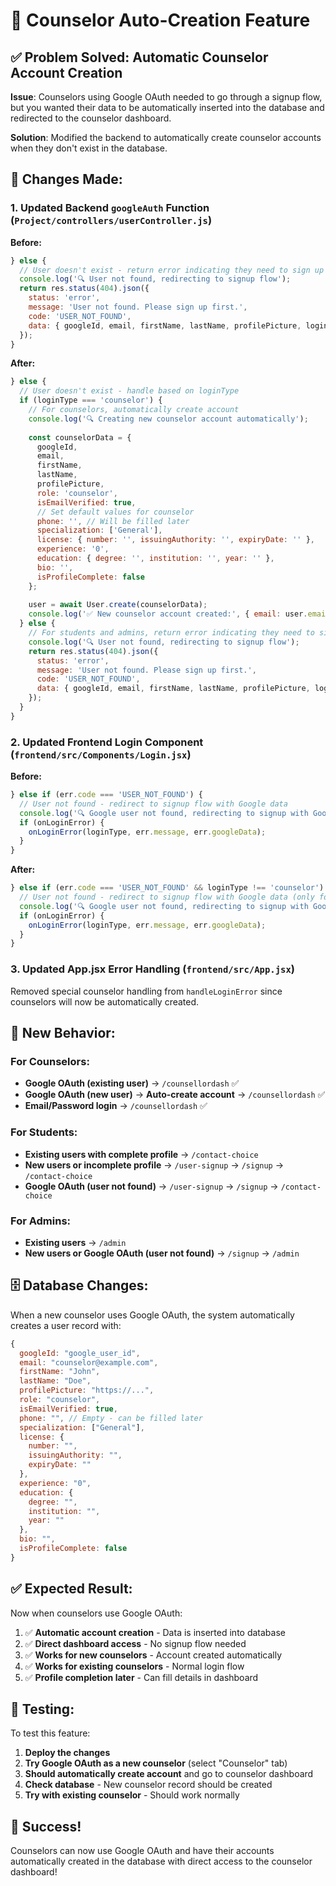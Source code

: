# 🔧 Counselor Auto-Creation Feature

## ✅ **Problem Solved: Automatic Counselor Account Creation**

**Issue**: Counselors using Google OAuth needed to go through a signup flow, but you wanted their data to be automatically inserted into the database and redirected to the counselor dashboard.

**Solution**: Modified the backend to automatically create counselor accounts when they don't exist in the database.

## 🔄 **Changes Made:**

### **1. Updated Backend `googleAuth` Function (`Project/controllers/userController.js`)**

**Before:**
```javascript
} else {
  // User doesn't exist - return error indicating they need to sign up
  console.log('🔍 User not found, redirecting to signup flow');
  return res.status(404).json({
    status: 'error',
    message: 'User not found. Please sign up first.',
    code: 'USER_NOT_FOUND',
    data: { googleId, email, firstName, lastName, profilePicture, loginType }
  });
}
```

**After:**
```javascript
} else {
  // User doesn't exist - handle based on loginType
  if (loginType === 'counselor') {
    // For counselors, automatically create account
    console.log('🔍 Creating new counselor account automatically');
    
    const counselorData = {
      googleId,
      email,
      firstName,
      lastName,
      profilePicture,
      role: 'counselor',
      isEmailVerified: true,
      // Set default values for counselor
      phone: '', // Will be filled later
      specialization: ['General'],
      license: { number: '', issuingAuthority: '', expiryDate: '' },
      experience: '0',
      education: { degree: '', institution: '', year: '' },
      bio: '',
      isProfileComplete: false
    };
    
    user = await User.create(counselorData);
    console.log('✅ New counselor account created:', { email: user.email, role: user.role });
  } else {
    // For students and admins, return error indicating they need to sign up
    console.log('🔍 User not found, redirecting to signup flow');
    return res.status(404).json({
      status: 'error',
      message: 'User not found. Please sign up first.',
      code: 'USER_NOT_FOUND',
      data: { googleId, email, firstName, lastName, profilePicture, loginType }
    });
  }
}
```

### **2. Updated Frontend Login Component (`frontend/src/Components/Login.jsx`)**

**Before:**
```javascript
} else if (err.code === 'USER_NOT_FOUND') {
  // User not found - redirect to signup flow with Google data
  console.log('🔍 Google user not found, redirecting to signup with Google data:', err.googleData);
  if (onLoginError) {
    onLoginError(loginType, err.message, err.googleData);
  }
}
```

**After:**
```javascript
} else if (err.code === 'USER_NOT_FOUND' && loginType !== 'counselor') {
  // User not found - redirect to signup flow with Google data (only for non-counselors)
  console.log('🔍 Google user not found, redirecting to signup with Google data:', err.googleData);
  if (onLoginError) {
    onLoginError(loginType, err.message, err.googleData);
  }
}
```

### **3. Updated App.jsx Error Handling (`frontend/src/App.jsx`)**

Removed special counselor handling from `handleLoginError` since counselors will now be automatically created.

## 🎯 **New Behavior:**

### **For Counselors:**
- **Google OAuth (existing user)** → `/counsellordash` ✅
- **Google OAuth (new user)** → **Auto-create account** → `/counsellordash` ✅
- **Email/Password login** → `/counsellordash` ✅

### **For Students:**
- **Existing users with complete profile** → `/contact-choice`
- **New users or incomplete profile** → `/user-signup` → `/signup` → `/contact-choice`
- **Google OAuth (user not found)** → `/user-signup` → `/signup` → `/contact-choice`

### **For Admins:**
- **Existing users** → `/admin`
- **New users or Google OAuth (user not found)** → `/signup` → `/admin`

## 🗄️ **Database Changes:**

When a new counselor uses Google OAuth, the system automatically creates a user record with:

```javascript
{
  googleId: "google_user_id",
  email: "counselor@example.com",
  firstName: "John",
  lastName: "Doe",
  profilePicture: "https://...",
  role: "counselor",
  isEmailVerified: true,
  phone: "", // Empty - can be filled later
  specialization: ["General"],
  license: {
    number: "",
    issuingAuthority: "",
    expiryDate: ""
  },
  experience: "0",
  education: {
    degree: "",
    institution: "",
    year: ""
  },
  bio: "",
  isProfileComplete: false
}
```

## ✅ **Expected Result:**

Now when counselors use Google OAuth:
1. ✅ **Automatic account creation** - Data is inserted into database
2. ✅ **Direct dashboard access** - No signup flow needed
3. ✅ **Works for new counselors** - Account created automatically
4. ✅ **Works for existing counselors** - Normal login flow
5. ✅ **Profile completion later** - Can fill details in dashboard

## 🚀 **Testing:**

To test this feature:
1. **Deploy the changes**
2. **Try Google OAuth as a new counselor** (select "Counselor" tab)
3. **Should automatically create account** and go to counselor dashboard
4. **Check database** - New counselor record should be created
5. **Try with existing counselor** - Should work normally

## 🎉 **Success!**

Counselors can now use Google OAuth and have their accounts automatically created in the database with direct access to the counselor dashboard!
